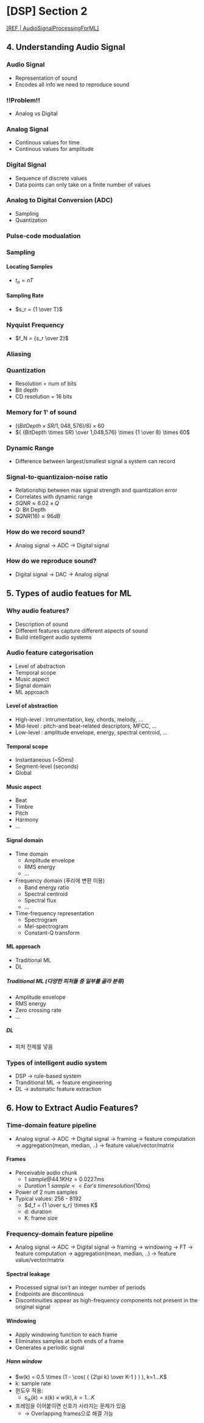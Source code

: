 # [DSP] Section 2
[[REF | AudioSignalProcessingForML]](https://github.com/musikalkemist/AudioSignalProcessingForML)
## 4. Understanding Audio Signal
### Audio Signal
- Representation of sound
- Encodes all info we need to reproduce sound

### !!Problem!!
- Analog vs Digital

### Analog Signal
- Continous values for time
- Continous values for amplitude

### Digital Signal
- Sequence of discrete values
- Data points can only take on a finite number of values

### Analog to Digital Conversion (ADC)
- Sampling
- Quantization

### Pulse-code modualation

### Sampling
#### Locating Samples
- $t_n = nT$
#### Sampling Rate
- $s_r = {1 \over T}$

### Nyquist Frequency
- $f_N = {s_r \over 2}$

### Aliasing

### Quantization
- Resolution = num of bits
- Bit depth
- CD resolution = 16 bits

### Memory for 1' of sound
- $((BitDepth \times SR / 1,048,576)/8) \times 60$
- ${ {BitDepth \times SR} \over 1,048,576} \times {1 \over 8} \times 60$

### Dynamic Range
- Difference between largest/smallest signal a system can record

### Signal-to-quantizaion-noise ratio
- Relationship between max signal strength and quantization error
- Correlates with dynamic range
- $SQNR \approx 6.02 \times Q$
- Q: Bit Depth
- $SQNR(16) \approx 96dB$

### How do we record sound?
- Analog signal -> ADC -> Digital signal

### How do we reproduce sound?
- Digital signal -> DAC -> Analog signal

## 5. Types of audio featues for ML
### Why audio features?
- Description of sound
- Different features capture different aspects of sound
- Build intelligent audio systems

### Audio feature categorisation
- Level of abstraction
- Temporal scope
- Music aspect
- Signal domain
- ML approach

#### Level of abstraction
- High-level : intrumentation, key, chords, melody, ...
- Mid-level : pitch-and beat-related descriptors, MFCC, ...
- Low-level : amplitude envelope, energy, spectral centroid, ...

#### Temporal scope
- Instantaneous (~50ms)
- Segment-level (seconds)
- Global

#### Music aspect
- Beat
- Timbre
- Pitch
- Harmony
- ...

#### Signal domain
- Time domain
  - Amplitude envelope
  - RMS energy
  - ...
- Frequency domain (푸리에 변환 이용)
  - Band energy ratio
  - Spectral centroid
  - Spectral flux
  - ...
- Time-frequency representation
  - Spectrogram
  - Mel-spectrogram
  - Constant-Q transform

#### ML approach
- Traditional ML
- DL

##### Traditional ML (다양한 피처들 중 일부를 골라 분류)
- Amplitude envelope
- RMS energy
- Zero crossing rate
- ...

##### DL
- 피처 전체를 넣음

### Types of intelligent audio system
- DSP -> rule-based system
- Tranditional ML -> feature engineering
- DL -> automatic feature extraction

## 6. How to Extract Audio Features?
### Time-domain feature pipeline
- Analog signal -> ADC -> Digital signal -> framing -> feature computation -> aggregation(mean, median, ..) -> feature value/vector/matrix

#### Frames
- Perceivable audio chunk
  - $1 \ sample @ 44.1KHz = 0.0227ms$
  - $Duration \ 1 \ sample << Ear's \ time resolution (10ms)$
- Power of 2 num samples
- Typical values: 256 - 8192
  - $d_f = {1 \over s_r} \times K$
  - d: duration
  - K: frame size

### Frequency-domain feature pipeline
- Analog signal -> ADC -> Digital signal -> framing -> windowing -> FT -> feature computation -> aggregation(mean, median, ..) -> feature value/vector/matrix

#### Spectral leakage
- Processed signal isn't an integer number of periods
- Endpoints are discontinous
- Discontinuities appear as high-frequency components not present in the original signal

#### Windowing
- Apply windowing function to each frame
- Eliminates samples at both ends of a frame
- Generates a periodic signal

##### Hann window
- $w(k) = 0.5 \times (1 - \cos( { {2\pi k} \over K-1 } ) ), k=1...K$
- k: sample rate
- 윈도우 적용:
  - $s_w(k) = s(k) \times w(k), k=1...K$
- 프레임을 이어붙이면 신호가 사라지는 문제가 있음
  - -> Overlapping frames으로 해결 가능
